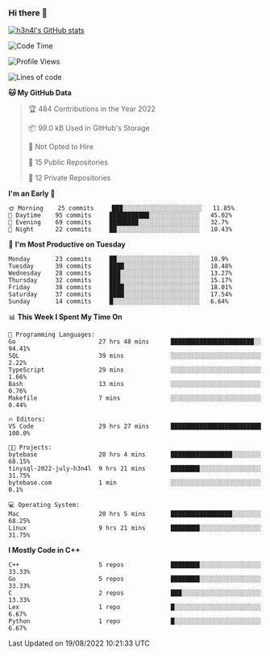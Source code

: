 ### Hi there 👋

[![h3n4l's GitHub stats](https://github-readme-stats.vercel.app/api?username=h3n4l&count_private=true&show_icons=true&theme=radical)](https://github.com/h3n4l/github-readme-stats)

<!--START_SECTION:waka-->
![Code Time](http://img.shields.io/badge/Code%20Time-486%20hrs%2016%20mins-blue)

![Profile Views](http://img.shields.io/badge/Profile%20Views-1-blue)

![Lines of code](https://img.shields.io/badge/From%20Hello%20World%20I%27ve%20Written-43%20Thousand%20lines%20of%20code-blue)

**🐱 My GitHub Data** 

> 🏆 484 Contributions in the Year 2022
 > 
> 📦 99.0 kB Used in GitHub's Storage 
 > 
> 🚫 Not Opted to Hire
 > 
> 📜 15 Public Repositories 
 > 
> 🔑 12 Private Repositories  
 > 
**I'm an Early 🐤** 

```text
🌞 Morning    25 commits     ███░░░░░░░░░░░░░░░░░░░░░░   11.85% 
🌆 Daytime    95 commits     ███████████░░░░░░░░░░░░░░   45.02% 
🌃 Evening    69 commits     ████████░░░░░░░░░░░░░░░░░   32.7% 
🌙 Night      22 commits     ██░░░░░░░░░░░░░░░░░░░░░░░   10.43%

```
📅 **I'm Most Productive on Tuesday** 

```text
Monday       23 commits     ██░░░░░░░░░░░░░░░░░░░░░░░   10.9% 
Tuesday      39 commits     ████░░░░░░░░░░░░░░░░░░░░░   18.48% 
Wednesday    28 commits     ███░░░░░░░░░░░░░░░░░░░░░░   13.27% 
Thursday     32 commits     ███░░░░░░░░░░░░░░░░░░░░░░   15.17% 
Friday       38 commits     ████░░░░░░░░░░░░░░░░░░░░░   18.01% 
Saturday     37 commits     ████░░░░░░░░░░░░░░░░░░░░░   17.54% 
Sunday       14 commits     █░░░░░░░░░░░░░░░░░░░░░░░░   6.64%

```


📊 **This Week I Spent My Time On** 

```text
💬 Programming Languages: 
Go                       27 hrs 48 mins      ███████████████████████░░   94.41% 
SQL                      39 mins             ░░░░░░░░░░░░░░░░░░░░░░░░░   2.22% 
TypeScript               29 mins             ░░░░░░░░░░░░░░░░░░░░░░░░░   1.66% 
Bash                     13 mins             ░░░░░░░░░░░░░░░░░░░░░░░░░   0.76% 
Makefile                 7 mins              ░░░░░░░░░░░░░░░░░░░░░░░░░   0.44%

🔥 Editors: 
VS Code                  29 hrs 27 mins      █████████████████████████   100.0%

🐱‍💻 Projects: 
bytebase                 20 hrs 4 mins       █████████████████░░░░░░░░   68.15% 
tinysql-2022-july-h3n4l  9 hrs 21 mins       ████████░░░░░░░░░░░░░░░░░   31.75% 
bytebase.com             1 min               ░░░░░░░░░░░░░░░░░░░░░░░░░   0.1%

💻 Operating System: 
Mac                      20 hrs 5 mins       █████████████████░░░░░░░░   68.25% 
Linux                    9 hrs 21 mins       ████████░░░░░░░░░░░░░░░░░   31.75%

```

**I Mostly Code in C++** 

```text
C++                      5 repos             ████████░░░░░░░░░░░░░░░░░   33.33% 
Go                       5 repos             ████████░░░░░░░░░░░░░░░░░   33.33% 
C                        2 repos             ███░░░░░░░░░░░░░░░░░░░░░░   13.33% 
Lex                      1 repo              █░░░░░░░░░░░░░░░░░░░░░░░░   6.67% 
Python                   1 repo              █░░░░░░░░░░░░░░░░░░░░░░░░   6.67%

```



 Last Updated on 19/08/2022 10:21:33 UTC
<!--END_SECTION:waka-->

